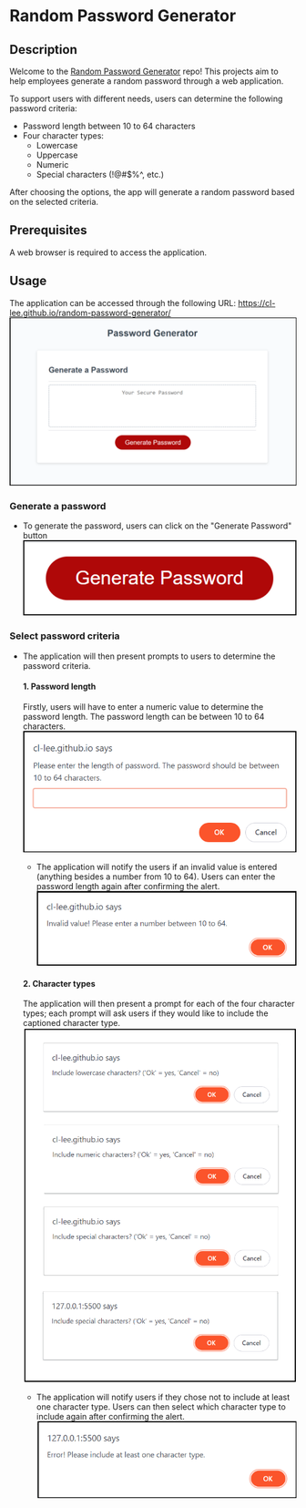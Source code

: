 # Random Password Generator
## Description
Welcome to the [Random Password Generator](https://cl-lee.github.io/random-password-generator/) repo! This projects aim to help employees generate a random password through a web application. 

To support users with different needs, users can determine the following password criteria:
- Password length between 10 to 64 characters
- Four character types:
    - Lowercase
    - Uppercase
    - Numeric
    - Special characters (!@#$%^, etc.)

After choosing the options, the app will generate a random password based on the selected criteria.

## Prerequisites
A web browser is required to access the application.

## Usage
The application can be accessed through the following URL: https://cl-lee.github.io/random-password-generator/  
![The Random Password Generator webpage](./assets/landing-page.png)  

### Generate a password
- To generate the password, users can click on the "Generate Password" button 
![The "Generate Password" button](./assets/generate-password.png)

### Select password criteria
- The application will then present prompts to users to determine the password criteria. 

    #### 1. Password length
    Firstly, users will have to enter a numeric value to determine the password length. The password length can be between 10 to 64 characters.
    ![The password length prompt](./assets/password-length.png)
    - The application will notify the users if an invalid value is entered (anything besides a number from 10 to 64). Users can enter the password length again after confirming the alert.
    ![Alert! An invalid password length is entered](./assets/invalid-password-length.png)

    #### 2. Character types
    The application will then present a prompt for each of the four character types; each prompt will ask users if they would like to include the captioned character type. 
    ![Character type prompts](./assets/character-types.png)
    - The application will notify users if they chose not to include at least one character type. Users can then select which character type to include again after confirming the alert.
    ![Alert! No character type was selected](./assets/character-type-error.png)